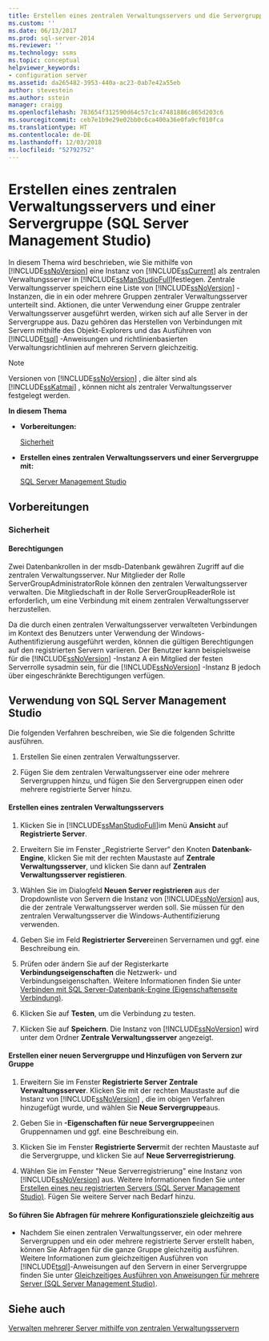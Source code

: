```yaml
---
title: Erstellen eines zentralen Verwaltungsservers und die Servergruppe (SQL Server Management Studio) | Microsoft-Dokumentation
ms.custom: ''
ms.date: 06/13/2017
ms.prod: sql-server-2014
ms.reviewer: ''
ms.technology: ssms
ms.topic: conceptual
helpviewer_keywords:
- configuration server
ms.assetid: da265482-3953-440a-ac23-0ab7e42a55eb
author: stevestein
ms.author: sstein
manager: craigg
ms.openlocfilehash: 783654f312590d64c57c1c47481886c865d203c6
ms.sourcegitcommit: ceb7e1b9e29e02bb0c6ca400a36e0fa9cf010fca
ms.translationtype: HT
ms.contentlocale: de-DE
ms.lasthandoff: 12/03/2018
ms.locfileid: "52792752"
---
```

# <a name="create-a-central-management-server-and-server-group-sql-server-management-studio"></a>Erstellen eines zentralen Verwaltungsservers und einer Servergruppe (SQL Server Management Studio)
  In diesem Thema wird beschrieben, wie Sie mithilfe von [!INCLUDE[ssNoVersion](../../includes/ssnoversion-md.md)] eine Instanz von [!INCLUDE[ssCurrent](../../includes/sscurrent-md.md)] als zentralen Verwaltungsserver in [!INCLUDE[ssManStudioFull](../../includes/ssmanstudiofull-md.md)]festlegen. Zentrale Verwaltungsserver speichern eine Liste von [!INCLUDE[ssNoVersion](../../includes/ssnoversion-md.md)] -Instanzen, die in ein oder mehrere Gruppen zentraler Verwaltungsserver unterteilt sind. Aktionen, die unter Verwendung einer Gruppe zentraler Verwaltungsserver ausgeführt werden, wirken sich auf alle Server in der Servergruppe aus. Dazu gehören das Herstellen von Verbindungen mit Servern mithilfe des Objekt-Explorers und das Ausführen von [!INCLUDE[tsql](../../includes/tsql-md.md)] -Anweisungen und richtlinienbasierten Verwaltungsrichtlinien auf mehreren Servern gleichzeitig.  
  
> [!NOTE]  
>  Versionen von [!INCLUDE[ssNoVersion](../../includes/ssnoversion-md.md)] , die älter sind als [!INCLUDE[ssKatmai](../../includes/sskatmai-md.md)] , können nicht als zentraler Verwaltungsserver festgelegt werden.  
  
 **In diesem Thema**  
  
-   **Vorbereitungen:**  
  
     [Sicherheit](#Security)  
  
-   **Erstellen eines zentralen Verwaltungsservers und einer Servergruppe mit:**  
  
     [SQL Server Management Studio](#SSMSProcedure)  
  
##  <a name="BeforeYouBegin"></a> Vorbereitungen  
  
###  <a name="Security"></a> Sicherheit  
  
####  <a name="Permissions"></a> Berechtigungen  
 Zwei Datenbankrollen in der msdb-Datenbank gewähren Zugriff auf die zentralen Verwaltungsserver. Nur Mitglieder der Rolle ServerGroupAdministratorRole können den zentralen Verwaltungsserver verwalten. Die Mitgliedschaft in der Rolle ServerGroupReaderRole ist erforderlich, um eine Verbindung mit einem zentralen Verwaltungsserver herzustellen.  
  
 Da die durch einen zentralen Verwaltungsserver verwalteten Verbindungen im Kontext des Benutzers unter Verwendung der Windows-Authentifizierung ausgeführt werden, können die gültigen Berechtigungen auf den registrierten Servern variieren. Der Benutzer kann beispielsweise für die [!INCLUDE[ssNoVersion](../../includes/ssnoversion-md.md)] -Instanz A ein Mitglied der festen Serverrolle sysadmin sein, für die [!INCLUDE[ssNoVersion](../../includes/ssnoversion-md.md)] -Instanz B jedoch über eingeschränkte Berechtigungen verfügen.  
  
##  <a name="SSMSProcedure"></a> Verwendung von SQL Server Management Studio  
 Die folgenden Verfahren beschreiben, wie Sie die folgenden Schritte ausführen.  
  
1.  Erstellen Sie einen zentralen Verwaltungsserver.  
  
2.  Fügen Sie dem zentralen Verwaltungsserver eine oder mehrere Servergruppen hinzu, und fügen Sie den Servergruppen einen oder mehrere registrierte Server hinzu.  
  
#### <a name="create-a-central-management-server"></a>Erstellen eines zentralen Verwaltungsservers  
  
1.  Klicken Sie in [!INCLUDE[ssManStudioFull](../../includes/ssmanstudiofull-md.md)]im Menü **Ansicht** auf **Registrierte Server**.  
  
2.  Erweitern Sie im Fenster „Registrierte Server“ den Knoten **Datenbank-Engine**, klicken Sie mit der rechten Maustaste auf **Zentrale Verwaltungsserver**, und klicken Sie dann auf **Zentralen Verwaltungsserver registieren**.  
  
3.  Wählen Sie im Dialogfeld **Neuen Server registrieren** aus der Dropdownliste von Servern die Instanz von [!INCLUDE[ssNoVersion](../../includes/ssnoversion-md.md)] aus, die der zentrale Verwaltungsserver werden soll. Sie müssen für den zentralen Verwaltungsserver die Windows-Authentifizierung verwenden.  
  
4.  Geben Sie im Feld **Registrierter Server**einen Servernamen und ggf. eine Beschreibung ein.  
  
5.  Prüfen oder ändern Sie auf der Registerkarte **Verbindungseigenschaften** die Netzwerk- und Verbindungseigenschaften. Weitere Informationen finden Sie unter [Verbinden mit SQL Server-Datenbank-Engine &#40;Eigenschaftenseite Verbindung&#41;](../f1-help/connect-to-server-connection-properties-page-database-engine.md).  
  
6.  Klicken Sie auf **Testen**, um die Verbindung zu testen.  
  
7.  Klicken Sie auf **Speichern**. Die Instanz von [!INCLUDE[ssNoVersion](../../includes/ssnoversion-md.md)] wird unter dem Ordner **Zentrale Verwaltungsserver** angezeigt.  
  
#### <a name="create-a-new-server-group-and-add-servers-to-the-group"></a>Erstellen einer neuen Servergruppe und Hinzufügen von Servern zur Gruppe  
  
1.  Erweitern Sie im Fenster **Registrierte Server** **Zentrale Verwaltungsserver**. Klicken Sie mit der rechten Maustaste auf die Instanz von [!INCLUDE[ssNoVersion](../../includes/ssnoversion-md.md)] , die im obigen Verfahren hinzugefügt wurde, und wählen Sie **Neue Servergruppe**aus.  
  
2.  Geben Sie in **-Eigenschaften für neue Servergruppe**einen Gruppennamen und ggf. eine Beschreibung ein.  
  
3.  Klicken Sie im Fenster **Registrierte Server**mit der rechten Maustaste auf die Servergruppe, und klicken Sie auf **Neue Serverregistrierung**.  
  
4.  Wählen Sie im Fenster "Neue Serverregistrierung" eine Instanz von [!INCLUDE[ssNoVersion](../../includes/ssnoversion-md.md)] aus. Weitere Informationen finden Sie unter [Erstellen eines neu registrierten Servers &#40;SQL Server Management Studio&#41;](create-a-new-registered-server-sql-server-management-studio.md). Fügen Sie weitere Server nach Bedarf hinzu.  
  
#### <a name="to-execute-queries-against-several-configuration-targets-at-the-same-time"></a>So führen Sie Abfragen für mehrere Konfigurationsziele gleichzeitig aus  
  
-   Nachdem Sie einen zentralen Verwaltungsserver, ein oder mehrere Servergruppen und ein oder mehrere registrierte Server erstellt haben, können Sie Abfragen für die ganze Gruppe gleichzeitig ausführen. Weitere Informationen zum gleichzeitigen Ausführen von [!INCLUDE[tsql](../../includes/tsql-md.md)]-Anweisungen auf den Servern in einer Servergruppe finden Sie unter [Gleichzeitiges Ausführen von Anweisungen für mehrere Server &#40;SQL Server Management Studio&#41;](execute-statements-against-multiple-servers-simultaneously.md).  
  
## <a name="see-also"></a>Siehe auch  
 [Verwalten mehrerer Server mithilfe von zentralen Verwaltungsservern](../../relational-databases/administer-multiple-servers-using-central-management-servers.md)  
  
  
